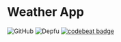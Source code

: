 # Weather App

![GitHub](https://img.shields.io/github/license/asboldyrev/weather-app?style=plastic)
![Depfu](https://img.shields.io/depfu/dependencies/github/asboldyrev/weather-app?style=plastic)
[![codebeat badge](https://codebeat.co/badges/9ed90f71-26d0-4a0d-9e60-2494a343d7d8)](https://codebeat.co/projects/github-com-asboldyrev-weather-app-main)
